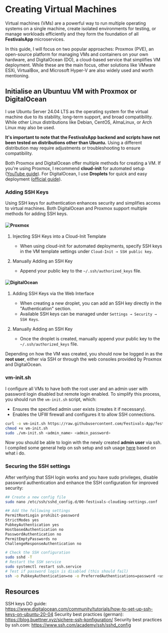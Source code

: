 # Creating Virtual Machines

Virtual machines (VMs) are a powerful way to run multiple operating systems on a single machine, create isolated environments
for testing, or manage workloads efficiently and they form the foundation of all **FestivalsApp** microservices.

In this guide, I will focus on two popular approaches: Proxmox (PVE), an open-source platform for managing VMs and containers
on your own hardware, and DigitalOcean (DO), a cloud-based service that simplifies VM deployment. While these are the main focus,
other solutions like VMware ESXi, VirtualBox, and Microsoft Hyper-V are also widely used and worth mentioning.

## Initialise an Ubuntuu VM with Proxmox or DigitalOcean

I use Ubuntu Server 24.04 LTS as the operating system for the virtual machine due to its stability, long-term support,
and broad compatibility. While other Linux distributions like Debian, CentOS, AlmaLinux, or Arch Linux may also be used.

**It's important to note that the FestivalsApp backend and scripts have not been tested on distributions other than Ubuntu.**
Using a different distribution may require adjustments or troubleshooting to ensure compatibility.

Both Proxmox and DigitalOcean offer multiple methods for creating a VM. If you're using Proxmox, I recommend **cloud-init** for automated setup ([YouTube guide](https://www.youtube.com/watch?v=ke6MYhI8qDE)).
For DigitalOcean, I use **Droplets** for quick and easy deployment ([official guide](https://docs.digitalocean.com/products/droplets/how-to/create/)).

### Adding SSH Keys

Using SSH keys for authentication enhances security and simplifies access to virtual machines. 
Both DigitalOcean and Proxmox support multiple methods for adding SSH keys.

#### ![Proxmox](https://img.shields.io/badge/proxmox-proxmox?style=for-the-badge&logo=proxmox&logoColor=%23E57000&labelColor=%232b2a33&color=%232b2a33)

1. Injecting SSH Keys into a Cloud-Init Template
   - When using cloud-init for automated deployments, specify SSH keys in the VM template settings under `Cloud-Init → SSH public key`.

2. Manually Adding an SSH Key
   - Append your public key to the `~/.ssh/authorized_keys` file.

#### ![DigitalOcean](https://img.shields.io/badge/DigitalOcean-%230167ff.svg?style=for-the-badge&logo=digitalOcean&logoColor=white)

1. Adding SSH Keys via the Web Interface
   - When creating a new droplet, you can add an SSH key directly in the "Authentication" section.
   - Available SSH keys can be managed under `Settings → Security → SSH Keys`.  

2. Manually Adding an SSH Key
   - Once the droplet is created, manually append your public key to the `~/.ssh/authorized_keys` file.

Depending on how the VM was created, you should now be logged in as the **root user**,
either via SSH or through the web consoles provided by Proxmox and DigitalOcean.  

### vm-init.sh

I configure all VMs to have both the root user and an admin user with password login disabled but remote login enabled.
To simplify this process, you should run the `vm-init.sh` script, which:

- Ensures the specified admin user exists (creates it if necessary).
- Enables the UFW firewall and configures it to allow SSH connections.

```bash
curl -o vm-init.sh https://raw.githubusercontent.com/Festivals-App/festivals-documentation/main/deployment/vm-deployment/vm-init.sh
chmod +x vm-init.sh
sudo ./vm-init.sh <admin_name> <admin_password>
```

Now you should be able to login with the newly created **admin user** via ssh. I compiled some general help on ssh setup
and ssh usage [here](./ssh-setup.md) based on what i do.

### Securing the SSH settings

After verifying that SSH login works and you have sudo privileges, disable password authentication 
and enhance the SSH configuration for improved security:

```bash
## Create a new config file
sudo nano /etc/ssh/sshd_config.d/00-festivals-cloudimg-settings.conf

## Add the following settings
PermitRootLogin prohibit-password
StrictModes yes
PubkeyAuthentication yes
HostbasedAuthentication no
PasswordAuthentication no
PermitEmptyPasswords no
ChallengeResponseAuthentication no

# Check the SSH configuration
sudo sshd -T
# Restart the SSH service
sudo systemctl restart ssh.service
# Test if password login is disabled (this should fail)
ssh -o PubkeyAuthentication=no -o PreferredAuthentications=password <username>@<IP address or hostname>
```

## Resources

SSH keys DO guide: <https://www.digitalocean.com/community/tutorials/how-to-set-up-ssh-keys-on-ubuntu-20-04>
Security best practices (german): <https://blog.buettner.xyz/sichere-ssh-konfiguration/>
Security best practices by ssh.com: <https://www.ssh.com/academy/ssh/sshd_config>
